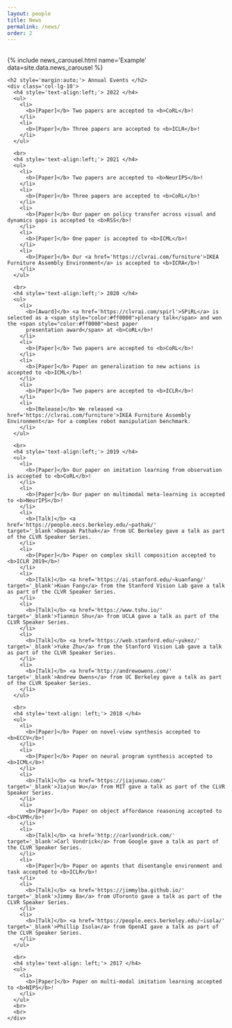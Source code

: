 ```yaml
---
layout: people
title: News
permalink: /news/
order: 2
---
```


<div class='container'>
  <div class='row'>
    <div class='col-lg-1'></div>
    <br>
    <div class='col-lg-10'>
      {% include news_carousel.html name='Example' data=site.data.news_carousel %}
    </div>

    <h2 style='margin:auto;'> Annual Events </h2>
    <div class='col-lg-10'>
	  <h4 style='text-align:left;'> 2022 </h4>
	  <ul>
	    <li>
	      <b>[Paper]</b> Two papers are accepted to <b>CoRL</b>!
	    </li>
	    <li>
	      <b>[Paper]</b> Three papers are accepted to <b>ICLR</b>!
	    </li>
	  </ul>
	  
	  <br>
	  <h4 style='text-align:left;'> 2021 </h4>
	  <ul>
	    <li>
	      <b>[Paper]</b> Two papers are accepted to <b>NeurIPS</b>!
	    </li>
	    <li>
	      <b>[Paper]</b> Three papers are accepted to <b>CoRL</b>!
	    </li>
	    <li>
	      <b>[Paper]</b> Our paper on policy transfer across visual and dynamics gaps is accepted to <b>RSS</b>!
	    </li>
	    <li>
	      <b>[Paper]</b> One paper is accepted to <b>ICML</b>!
	    </li>
	    <li>
	      <b>[Paper]</b> Our <a href='https://clvrai.com/furniture'>IKEA Furniture Assembly Environment</a> is accepted to <b>ICRA</b>!
	    </li>
	  </ul>

	  <br>
	  <h4 style='text-align:left;'> 2020 </h4>
	  <ul>
	    <li>
	      <b>[Award]</b> <a href='https://clvrai.com/spirl'>SPiRL</a> is selected as a <span style="color:#ff0000">plenary talk</span> and won the <span style="color:#ff0000">best paper
	      presentation award</span> at <b>CoRL</b>!
	    </li>
	    <li>
	      <b>[Paper]</b> Two papers are accepted to <b>CoRL</b>!
	    </li>
	    <li>
	      <b>[Paper]</b> Paper on generalization to new actions is accepted to <b>ICML</b>!
	    </li>
	    <li>
	      <b>[Paper]</b> Two papers are accepted to <b>ICLR</b>!
	    </li>
	    <li>
	      <b>[Release]</b> We released <a href='https://clvrai.com/furniture'>IKEA Furniture Assembly Environment</a> for a complex robot manipulation benchmark.
	    </li>
	  </ul>

	  <br>
	  <h4 style='text-align:left;'> 2019 </h4>
	  <ul>
	    <li>
	      <b>[Paper]</b> Our paper on imitation learning from observation is accepted to <b>CoRL</b>!
	    </li>
	    <li>
	      <b>[Paper]</b> Our paper on multimodal meta-learning is accepted to <b>NeurIPS</b>!
	    </li>
	    <li>
	      <b>[Talk]</b> <a href='https://people.eecs.berkeley.edu/~pathak/' target='_blank'>Deepak Pathak</a> from UC Berkeley gave a talk as part of the CLVR Speaker Series.
	    </li>
	    <li>
	      <b>[Paper]</b> Paper on complex skill composition accepted to <b>ICLR 2019</b>!
	    </li>
	    <li>
	      <b>[Talk]</b> <a href='https://ai.stanford.edu/~kuanfang/' target='_blank'>Kuan Fang</a> from the Stanford Vision Lab gave a talk as part of the CLVR Speaker Series.
	    </li>
	    <li>
	      <b>[Talk]</b> <a href='https://www.tshu.io/' target='_blank'>Tianmin Shu</a> from UCLA gave a talk as part of the CLVR Speaker Series.
	    </li>
	    <li>
	      <b>[Talk]</b> <a href='https://web.stanford.edu/~yukez/' target='_blank'>Yuke Zhu</a> from the Stanford Vision Lab gave a talk as part of the CLVR Speaker Series.
	    </li>
	    <li>
	      <b>[Talk]</b> <a href='http://andrewowens.com/' target='_blank'>Andrew Owens</a> from UC Berkeley gave a talk as part of the CLVR Speaker Series.
	    </li>
	  </ul>
	  
	  <br>
	  <h4 style='text-align: left;'> 2018 </h4>
	  <ul>
	    <li>
	      <b>[Paper]</b> Paper on novel-view synthesis accepted to <b>ECCV</b>!
	    </li>
	    <li>
	      <b>[Paper]</b> Paper on neural program synthesis accepted to <b>ICML</b>!
	    </li>
	    <li>
	      <b>[Talk]</b> <a href='https://jiajunwu.com/' target='_blank'>Jiajun Wu</a> from MIT gave a talk as part of the CLVR Speaker Series.
	    </li>
	    <li>
	      <b>[Paper]</b> Paper on object affordance reasoning accepted to <b>CVPR</b>!
	    </li>
	    <li>
	      <b>[Talk]</b> <a href='http://carlvondrick.com/' target='_blank'>Carl Vondrick</a> from Google gave a talk as part of the CLVR Speaker Series.
	    </li>
	    <li>
	      <b>[Paper]</b> Paper on agents that disentangle environment and task accepted to <b>ICLR</b>!
	    </li>
	    <li>
	      <b>[Talk]</b> <a href='https://jimmylba.github.io/' target='_blank'>Jimmy Ba</a> from UToronto gave a talk as part of the CLVR Speaker Series.
	    </li>
	    <li>
	      <b>[Talk]</b> <a href='https://people.eecs.berkeley.edu/~isola/' target='_blank'>Phillip Isola</a> from OpenAI gave a talk as part of the CLVR Speaker Series.
	    </li>
	  </ul>

	  <br>
	  <h4 style='text-align: left;'> 2017 </h4>
	  <ul>
	    <li>
	      <b>[Paper]</b> Paper on multi-modal imitation learning accepted to <b>NIPS</b>!
	    </li>
	  </ul>
	  <br>
	  <br>
    </div>

  </div>
</div>
